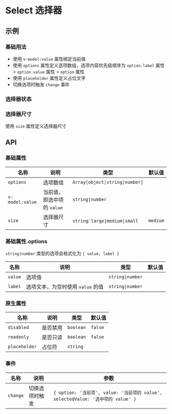 # Select 选择器

## 示例

### 基础用法

- 使用 `v-model:value` 属性绑定当前值
- 使用 `options` 属性定义选项数组，选项内容优先级顺序为 `option.label` 属性 > `option.value` 属性 > `option` 属性
- 使用 `placeholder` 属性定义占位文字
- 切换选项时触发 `change` 事件

<preview path="./demos/basic.vue"></preview>

### 选择器状态

<preview path="./demos/state.vue"></preview>

### 选择器尺寸

使用 `size` 属性定义选择器尺寸

<preview path="./demos/size.vue"></preview>

## API

### 基础属性

| 名称            | 说明                       | 类型                             | 默认值   |
| --------------- | -------------------------- | -------------------------------- | -------- |
| `options`       | 选项数组                   | `Array[object\|string\|number]`  |          |
| `v-model:value` | 当前值，即选中项的 `value` | `string\|number`                 |          |
| `size`          | 选择器尺寸                 | `string`: `large\|medium\|small` | `medium` |

### 基础属性.options

`string|number` 类型的选项会格式化为 `{ value, label }`

| 名称    | 说明                              | 类型             | 默认值 |
| ------- | --------------------------------- | ---------------- | ------ |
| `value` | 选项值                            | `string\|number` |        |
| `label` | 选项文本，为空时使用 `value` 的值 | `string\|number` |        |

### 原生属性

<!--@include: @/component/@parts/api-native.md-->

| 名称          | 说明     | 类型      | 默认值  |
| ------------- | -------- | --------- | ------- |
| `disabled`    | 是否禁用 | `boolean` | `false` |
| `readonly`    | 是否只读 | `boolean` | `false` |
| `placeholder` | 占位符   | `string`  |         |

### 事件

| 名称     | 说明           | 参数                                                                             |
| -------- | -------------- | -------------------------------------------------------------------------------- |
| `change` | 切换选项时触发 | `{ option: '当前项', value: '当前项的 value', selectedValue: '选中项的 value' }` |

